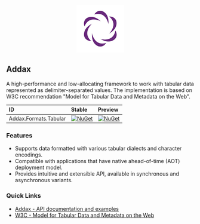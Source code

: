 <p align="center">
  <img src="https://raw.githubusercontent.com/alexanderkozlenko/addax/main/doc/images/app-128.png" alt="Addax Logo" />
</p>

## Addax

A high-performance and low-allocating framework to work with tabular data represented as delimiter-separated values. The implementation is based on W3C recommendation "Model for Tabular Data and Metadata on the Web".

|ID|Stable|Preview|
|:-|:-|:-|
|Addax.Formats.Tabular|[![NuGet](https://img.shields.io/nuget/v/Addax.Formats.Tabular?style=flat-square)](https://nuget.org/packages/Addax.Formats.Tabular)|[![NuGet](https://img.shields.io/nuget/vpre/Addax.Formats.Tabular?style=flat-square)](https://nuget.org/packages/Addax.Formats.Tabular)|

### Features

- Supports data formatted with various tabular dialects and character encodings.
- Compatible with applications that have native ahead-of-time (AOT) deployment model.
- Provides intuitive and extensible API, available in synchronous and asynchronous variants.

### Quick Links

- [Addax - API documentation and examples](https://alexanderkozlenko.github.io/addax)
- [W3C - Model for Tabular Data and Metadata on the Web](https://w3.org/TR/2015/REC-tabular-data-model-20151217)
